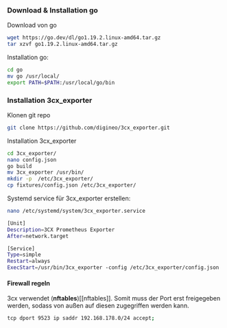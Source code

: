 ### Download & Installation go
Download von go
```bash
wget https://go.dev/dl/go1.19.2.linux-amd64.tar.gz
tar xzvf go1.19.2.linux-amd64.tar.gz
```

Installation go:
```bash
cd go
mv go /usr/local/
export PATH=$PATH:/usr/local/go/bin
```
### Installation 3cx_exporter
Klonen git repo
```bash
git clone https://github.com/digineo/3cx_exporter.git
```
Installation 3cx_exporter
```bash
cd 3cx_exporter/
nano config.json
go build
mv 3cx_exporter /usr/bin/
mkdir -p  /etc/3cx_exporter/
cp fixtures/config.json /etc/3cx_exporter/
```

Systemd service für 3cx_exporter erstellen:
```bash
nano /etc/systemd/system/3cx_exporter.service

[Unit]
Description=3CX Prometheus Exporter
After=network.target

[Service]
Type=simple
Restart=always
ExecStart=/usr/bin/3cx_exporter -config /etc/3cx_exporter/config.json
```

#### Firewall regeln 
3cx verwendet (**nftables**)[[nftables]]. Somit muss der Port erst freigegeben werden, sodass von außen auf diesen zugegriffen werden kann.
```bash
tcp dport 9523 ip saddr 192.168.178.0/24 accept;
```
